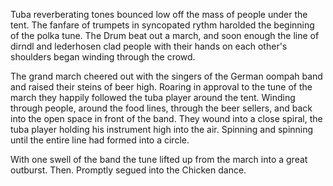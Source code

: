 Tuba reverberating tones bounced low off the mass of people under the
tent. The fanfare of trumpets in syncopated rythm harolded the beginning
of the polka tune. The Drum beat out a march, and soon enough the line
of dirndl and lederhosen clad people with their hands on each other's
shoulders began winding through the crowd. 

The grand march cheered out with the singers of the German oompah band
and raised their steins of beer high. Roaring in approval to the tune of
the march they happily followed the tuba player around the tent. Winding
through people, around the food lines, through the beer sellers, and
back into the open space in front of the band. They wound into a close
spiral, the tuba player holding his instrument high into the air.
Spinning and spinning until the entire line had formed into a circle. 

With one swell of the band the tune lifted up from the march into a
great outburst. Then. Promptly segued into the Chicken dance.
